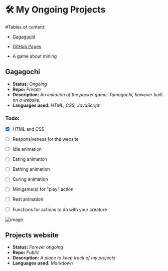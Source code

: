 
# 🛠️ My Ongoing Projects

#Tables of content:
- [Gagagochi](#Gagagochi)
* [GitHub Pages](#Projects-website)
+ A game about mining


## Gagagochi

- **Status:** *Ongoing*
- **Repo:** *Private*
- **Description:** *An imitation of the pocket game: Tamagochi, however built on a website.*
- **Languages used:** *HTML, CSS, JavaScript.*
  
### Todo:
- [x] HTML and CSS
- [ ] Responsiveness for the website
- [ ] Idle animation
- [ ] Eating animation
- [ ] Bathing animation
- [ ] Curing animation
- [ ] Minigame(s) for "play" action
- [ ] Rest animation
- [ ] Functions for actions to do with your creature


![image](https://github.com/user-attachments/assets/0662d381-8eeb-410d-b1be-c995134e47e0)

## Projects website

- **Status:** *Forever ongoing*
- **Repo:** *Public*
- **Description:** *A place to keep track of my projects*
- **Languages used:** *Markdown*
